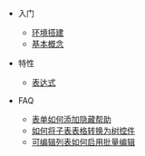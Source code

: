 * 入门
  * [环境搭建](/quick-start)
  * [基本概念](/concept)

* 特性
  * [表达式](/expression)

* FAQ
  * [表单如何添加隐藏帮助](/faq/how-to-add-hide-help)
  * [如何将子表表格转换为树控件](/faq/how-to-convert-sub-grid-to-tree)
  * [可编辑列表如何启用批量编辑](/faq/how-to-enable-batch-edit)